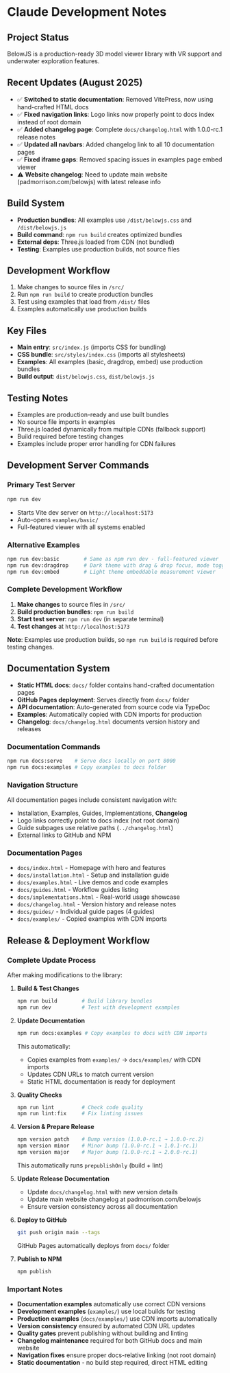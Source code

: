 # Claude Development Notes

## Project Status
BelowJS is a production-ready 3D model viewer library with VR support and underwater exploration features.

## Recent Updates (August 2025)
- ✅ **Switched to static documentation**: Removed VitePress, now using hand-crafted HTML docs
- ✅ **Fixed navigation links**: Logo links now properly point to docs index instead of root domain
- ✅ **Added changelog page**: Complete `docs/changelog.html` with 1.0.0-rc.1 release notes
- ✅ **Updated all navbars**: Added changelog link to all 10 documentation pages  
- ✅ **Fixed iframe gaps**: Removed spacing issues in examples page embed viewer
- ⚠️ **Website changelog**: Need to update main website (padmorrison.com/belowjs) with latest release info

## Build System
- **Production bundles**: All examples use `/dist/belowjs.css` and `/dist/belowjs.js`
- **Build command**: `npm run build` creates optimized bundles
- **External deps**: Three.js loaded from CDN (not bundled)
- **Testing**: Examples use production builds, not source files

## Development Workflow
1. Make changes to source files in `/src/`
2. Run `npm run build` to create production bundles
3. Test using examples that load from `/dist/` files
4. Examples automatically use production builds

## Key Files
- **Main entry**: `src/index.js` (imports CSS for bundling)
- **CSS bundle**: `src/styles/index.css` (imports all stylesheets)
- **Examples**: All examples (basic, dragdrop, embed) use production bundles
- **Build output**: `dist/belowjs.css`, `dist/belowjs.js`

## Testing Notes
- Examples are production-ready and use built bundles
- No source file imports in examples
- Three.js loaded dynamically from multiple CDNs (fallback support)
- Build required before testing changes
- Examples include proper error handling for CDN failures

## Development Server Commands

### Primary Test Server
```bash
npm run dev
```
- Starts Vite dev server on `http://localhost:5173`
- Auto-opens `examples/basic/` 
- Full-featured viewer with all systems enabled

### Alternative Examples
```bash
npm run dev:basic        # Same as npm run dev - full-featured viewer
npm run dev:dragdrop     # Dark theme with drag & drop focus, mode toggle, and measurement
npm run dev:embed        # Light theme embeddable measurement viewer
```

### Complete Development Workflow
1. **Make changes** to source files in `/src/`
2. **Build production bundles**: `npm run build`
3. **Start test server**: `npm run dev` (in separate terminal)
4. **Test changes** at `http://localhost:5173`

**Note**: Examples use production builds, so `npm run build` is required before testing changes.

## Documentation System
- **Static HTML docs**: `docs/` folder contains hand-crafted documentation pages
- **GitHub Pages deployment**: Serves directly from `docs/` folder
- **API documentation**: Auto-generated from source code via TypeDoc
- **Examples**: Automatically copied with CDN imports for production
- **Changelog**: `docs/changelog.html` documents version history and releases

### Documentation Commands
```bash
npm run docs:serve    # Serve docs locally on port 8000
npm run docs:examples # Copy examples to docs folder
```

### Navigation Structure
All documentation pages include consistent navigation with:
- Installation, Examples, Guides, Implementations, **Changelog**
- Logo links correctly point to docs index (not root domain)
- Guide subpages use relative paths (`../changelog.html`)
- External links to GitHub and NPM

### Documentation Pages
- `docs/index.html` - Homepage with hero and features
- `docs/installation.html` - Setup and installation guide
- `docs/examples.html` - Live demos and code examples
- `docs/guides.html` - Workflow guides listing
- `docs/implementations.html` - Real-world usage showcase
- `docs/changelog.html` - Version history and release notes
- `docs/guides/` - Individual guide pages (4 guides)
- `docs/examples/` - Copied examples with CDN imports

## Release & Deployment Workflow

### Complete Update Process
After making modifications to the library:

1. **Build & Test Changes**
   ```bash
   npm run build        # Build library bundles
   npm run dev          # Test with development examples
   ```

2. **Update Documentation**
   ```bash
   npm run docs:examples # Copy examples to docs with CDN imports
   ```
   This automatically:
   - Copies examples from `examples/` → `docs/examples/` with CDN imports
   - Updates CDN URLs to match current version
   - Static HTML documentation is ready for deployment

3. **Quality Checks**
   ```bash
   npm run lint         # Check code quality
   npm run lint:fix     # Fix linting issues
   ```

4. **Version & Prepare Release**
   ```bash
   npm version patch    # Bump version (1.0.0-rc.1 → 1.0.0-rc.2)
   npm version minor    # Minor bump (1.0.0-rc.1 → 1.0.1-rc.1)
   npm version major    # Major bump (1.0.0-rc.1 → 2.0.0-rc.1)
   ```
   This automatically runs `prepublishOnly` (build + lint)

5. **Update Release Documentation**
   - Update `docs/changelog.html` with new version details
   - Update main website changelog at padmorrison.com/belowjs
   - Ensure version consistency across all documentation

6. **Deploy to GitHub**
   ```bash
   git push origin main --tags
   ```
   GitHub Pages automatically deploys from `docs/` folder

7. **Publish to NPM**
   ```bash
   npm publish
   ```

### Important Notes
- **Documentation examples** automatically use correct CDN versions
- **Development examples** (`examples/`) use local builds for testing
- **Production examples** (`docs/examples/`) use CDN imports automatically
- **Version consistency** ensured by automated CDN URL updates
- **Quality gates** prevent publishing without building and linting
- **Changelog maintenance** required for both GitHub docs and main website
- **Navigation fixes** ensure proper docs-relative linking (not root domain)
- **Static documentation** - no build step required, direct HTML editing